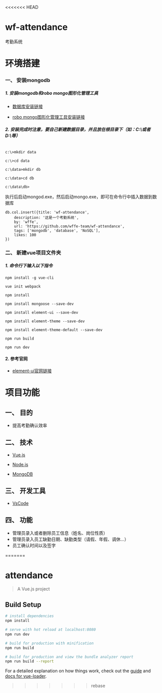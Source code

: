 <<<<<<< HEAD
# wf-attendance
考勤系统
# 环境搭建
### 一、 安装mongodb
##### 1. 安装mongodb和robo mongo图形化管理工具

* [数据库安装链接](https://www.mongodb.com/download-center?jmp=nav#atlas)

* [robo mongo图形化管理工具安装链接](https://robomongo.org/download)
#####  2. 安装完成时注意，要自己新建数据目录，并且放在根目录下（如：C:\或者D:\等）
```

c:\>mkdir data

c:\>cd data

c:\data>mkdir db

c:\data>cd db

c:\data\db>

```
执行后启动mongod.exe，然后启动mongo.exe，即可在命令行中插入数据到数据库
```
db.col.insert({title: 'wf-attendance', 
    description: '这是一个考勤系统',
    by: 'wffe',
    url: 'https://github.com/wffe-team/wf-attendance',
    tags: ['mongodb', 'database', 'NoSQL'],
    likes: 100
})
```
### 二、 新建vue项目文件夹
##### 1. 命令行下输入以下指令
```
npm install -g vue-cli

vue init webpack

npm install

npm install mongoose --save-dev

npm install element-ui --save-dev

npm install element-theme --save-dev

npm install element-theme-default --save-dev

npm run build

npm run dev
```
#### 2. 参考官网
* [element-ui官网链接](http://element.eleme.io/#/zh-CN)

# 项目功能
## 一、 目的

* 提高考勤确认效率

## 二、 技术

* [Vue.js](https://cn.vuejs.org/)

* [Node.js](https://nodejs.org/en/)

* [MongoDB](https://www.mongodb.com/)

## 三、 开发工具

* [VsCode](https://code.visualstudio.com/)

## 四、 功能

* 管理员录入或者删除员工信息（姓名、岗位性质）
* 管理员录入员工缺勤日期、缺勤类型（请假、年假、调休...）
* 员工确认时间以及签字

=======
# attendance

> A Vue.js project

## Build Setup

``` bash
# install dependencies
npm install

# serve with hot reload at localhost:8080
npm run dev

# build for production with minification
npm run build

# build for production and view the bundle analyzer report
npm run build --report
```

For a detailed explanation on how things work, check out the [guide](http://vuejs-templates.github.io/webpack/) and [docs for vue-loader](http://vuejs.github.io/vue-loader).
>>>>>>> rebase
